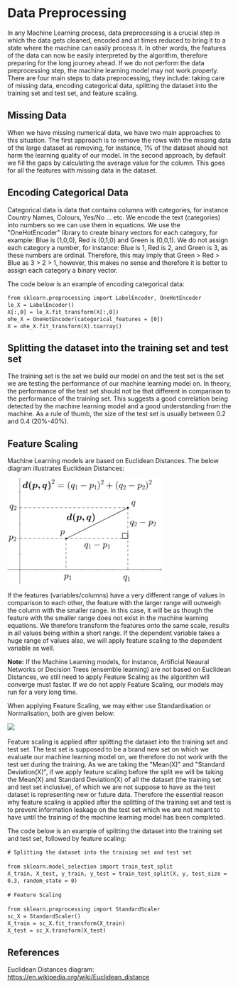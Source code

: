 # Data Preprocessing

In any Machine Learning process, data preprocessing is a crucial step in which the data gets cleaned, encoded and at times reduced to bring it to a state where the machine can easily process it. In other words, the features of the data can now be easily interpreted by the algorithm, therefore preparing for the long journey ahead. If we do not perform the data preprocessing step, the machine learning model may not work properly. There are four main steps to data preprocessing, they include: taking care of missing data, encoding categorical data, splitting the dataset into the training set and test set, and feature scaling.

## Missing Data

When we have missing numerical data, we have two main approaches to this situation. The first approach is to remove the rows with the missing data of the large dataset as removing, for instance, 1% of the dataset should not harm the learning quality of our model. In the second approach, by default we fill the gaps by calculating the average value for the column. This goes for all the features with missing data in the dataset.

## Encoding Categorical Data

Categorical data is data that contains columns with categories, for instance Country Names, Colours, Yes/No ... etc. We encode the text (categories) into numbers so we can use them in equations. We use the "OneHotEncoder" library to create binary vectors for each category, for example: Blue is (1,0,0), Red is (0,1,0) and Green is (0,0,1). We do not assign each category a number, for instance: Blue is 1, Red is 2, and Green is 3, as these numbers are ordinal. Therefore, this may imply that Green > Red > Blue as 3 > 2 > 1, however, this makes no sense and therefore it is better to assign each category a binary vector. 

The code below is an example of encoding categorical data:

```
from sklearn.preprocessing import LabelEncoder, OneHotEncoder
le_X = LabelEncoder()
X[:,0] = le_X.fit_transform(X[:,0])
ohe_X = OneHotEncoder(categorical_features = [0])
X = ohe_X.fit_transform(X).toarray()
```

## Splitting the dataset into the training set and test set

The training set is the set we build our model on and the test set is the set we are testing the performance of our machine learning model on. In theory, the performance of the test set should not be that different in comparison to the performance of the training set. This suggests a good correlation being detected by the machine learning model and a good understanding from the machine. As a rule of thumb, the size of the test set is usually between 0.2 and 0.4 (20%-40%).

## Feature Scaling

Machine Learning models are based on Euclidean Distances. The below diagram illustrates Euclidean Distances:

<img src = 'Euclidean Distances Diagram.png' width='350'>

If the features (variables/columns) have a very different range of values in comparison to each other, the feature with the larger range will outweigh the column with the smaller range. In this case, it will be as though the feature with the smaller range does not exist in the machine learning equations. We therefore transform the features onto the same scale, results in all values being within a short range. If the dependent variable takes a huge range of values also, we will apply feature scaling to the dependent variable as well.

**Note:** If the Machine Learning models, for instance, Artificial Neaural Networks or Decision Trees (ensemble learning) are not based on Euclidean Distances, we still need to apply Feature Scaling as the algorithm will converge must faster. If we do not apply Feature Scaling, our models may run for a very long time.

When applying Feature Scaling, we may either use Standardisation or Normalisation, both are given below:

<img src = 'Formulas' width='350'>

Feature scaling is applied after splitting the dataset into the training set and test set. The test set is supposed to be a brand new set on which we evaluate our machine learning model on, we therefore do not work with the test set during the training. As we are taking the "Mean(X)" and "Standard Deviation(X)", if we apply feature scaling before the split we will be taking the Mean(X) and Standard Deviation(X) of all the dataset (the training set and test set inclusive), of which we are not suppose to have as the test dataset is representing new or future data. Therefore the essential reason why feature scaling is applied after the splitting of the training set and test is to prevent information leakage on the test set which we are not meant to have until the training of the machine learning model has been completed.

The code below is an example of splitting the dataset into the training set and test set, followed by feature scaling:

```
# Splitting the dataset into the training set and test set

from sklearn.model_selection import train_test_split
X_train, X_test, y_train, y_test = train_test_split(X, y, test_size = 0.3, random_state = 0)

# Feature Scaling

from sklearn.preprocessing import StandardScaler
sc_X = StandardScaler()
X_train = sc_X.fit_transform(X_train)
X_test = sc_X.transform(X_test)
```

## References

Euclidean Distances diagram: https://en.wikipedia.org/wiki/Euclidean_distance
